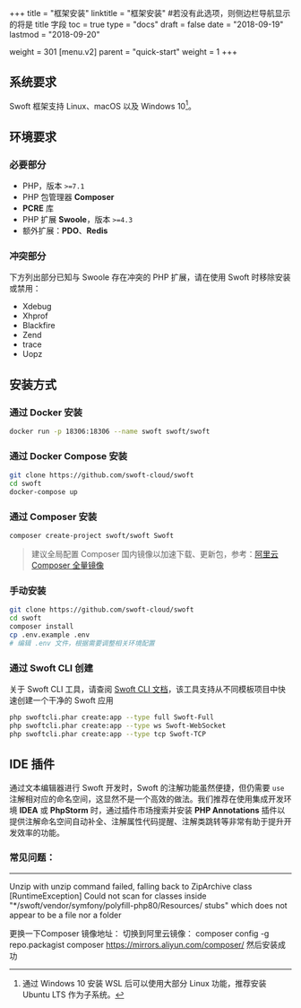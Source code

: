 +++
title = "框架安装"
linktitle = "框架安装" #若没有此选项，则侧边栏导航显示的将是 title 字段
toc = true
type = "docs"
draft = false
date = "2018-09-19"
lastmod = "2018-09-20"

weight = 301
[menu.v2]
  parent = "quick-start"
  weight = 1
+++

## 系统要求

Swoft 框架支持 Linux、macOS 以及 Windows 10[^WSL]。

## 环境要求

### 必要部分

- PHP，版本 `>=7.1`
- PHP 包管理器 **Composer**
- **PCRE** 库
- PHP 扩展 **Swoole**，版本 `>=4.3`
- 额外扩展：**PDO**、**Redis**

### 冲突部分

下方列出部分已知与 Swoole 存在冲突的 PHP 扩展，请在使用 Swoft 时移除安装或禁用：

- Xdebug
- Xhprof
- Blackfire
- Zend
- trace
- Uopz

## 安装方式

### 通过 Docker 安装

```bash
docker run -p 18306:18306 --name swoft swoft/swoft
```

### 通过 Docker Compose 安装

```bash
git clone https://github.com/swoft-cloud/swoft
cd swoft
docker-compose up
```

### 通过 Composer 安装

```bash
composer create-project swoft/swoft Swoft
```

> 建议全局配置 Composer 国内镜像以加速下载、更新包，参考：[阿里云 Composer 全量镜像](https://developer.aliyun.com/composer)

### 手动安装

```bash
git clone https://github.com/swoft-cloud/swoft
cd swoft
composer install
cp .env.example .env
# 编辑 .env 文件，根据需要调整相关环境配置
```

### 通过 Swoft CLI 创建

关于 Swoft CLI 工具，请查阅 [Swoft CLI 文档](/documents/v2/dev-tools/swoft-cli)，该工具支持从不同模板项目中快速创建一个干净的 Swoft 应用

```bash
php swoftcli.phar create:app --type full Swoft-Full
php swoftcli.phar create:app --type ws Swoft-WebSocket
php swoftcli.phar create:app --type tcp Swoft-TCP
```

## IDE 插件

通过文本编辑器进行 Swoft 开发时，Swoft 的注解功能虽然便捷，但仍需要 `use` 注解相对应的命名空间，这显然不是一个高效的做法。我们推荐在使用集成开发环境 **IDEA** 或 **PhpStorm** 时，通过插件市场搜索并安装 **PHP Annotations** 插件以提供注解命名空间自动补全、注解属性代码提醒、注解类跳转等非常有助于提升开发效率的功能。



[^WSL]:通过 Windows 10 安装 WSL 后可以使用大部分 Linux 功能，推荐安装 Ubuntu LTS 作为子系统。


### 常见问题：
********
Unzip with unzip command failed, falling back to ZipArchive class
[RuntimeException]
  Could not scan for classes inside "*/swoft/vendor/symfony/polyfill-php80/Resources/
  stubs" which does not appear to be a file nor a folder

更换一下Composer 镜像地址：
切换到阿里云镜像：
composer config -g repo.packagist composer https://mirrors.aliyun.com/composer/
然后安装成功
